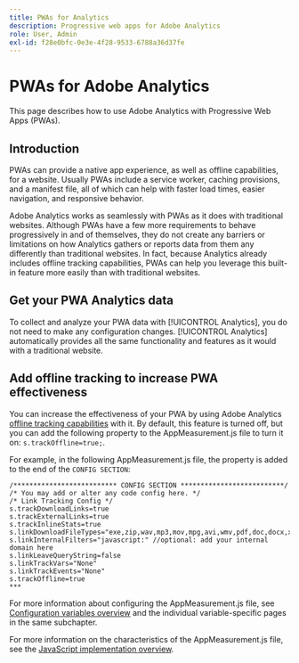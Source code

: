 ```yaml
---
title: PWAs for Analytics
description: Progressive web apps for Adobe Analytics
role: User, Admin
exl-id: f28e0bfc-0e3e-4f28-9533-6788a36d37fe
---
```

# PWAs for Adobe Analytics

This page describes how to use Adobe Analytics with Progressive Web Apps (PWAs).

## Introduction

PWAs can provide a native app experience, as well as offline capabilities, for a website. Usually PWAs include a service worker, caching provisions, and a manifest file, all of which can help with faster load times, easier navigation, and responsive behavior.

Adobe Analytics works as seamlessly with PWAs as it does with traditional websites. Although PWAs have a few more requirements to behave progressively in and of themselves, they do not create any barriers or limitations on how Analytics gathers or reports data from them any differently than traditional websites. In fact, because Analytics already includes offline tracking capabilities, PWAs can help you leverage this built-in feature more easily than with traditional websites.

## Get your PWA Analytics data

To collect and analyze your PWA data with [!UICONTROL Analytics], you do not need to  make any configuration changes. [!UICONTROL Analytics] automatically provides all the same functionality and features as it would with a traditional website.

## Add offline tracking to increase PWA effectiveness

You can increase the effectiveness of your PWA by using Adobe Analytics [offline tracking capabilities](/help/implement/vars/config-vars/trackoffline.md) with it. By default, this feature is turned off, but you can add the following property to the AppMeasurement.js file to turn it on: `s.trackOffline=true;`.

For example, in the following AppMeasurement.js file, the property is added to the end of the `CONFIG SECTION`:

```
/************************** CONFIG SECTION **************************/ 
/* You may add or alter any code config here. */ 
/* Link Tracking Config */ 
s.trackDownloadLinks=true 
s.trackExternalLinks=true 
s.trackInlineStats=true 
s.linkDownloadFileTypes="exe,zip,wav,mp3,mov,mpg,avi,wmv,pdf,doc,docx,xls,xlsx,ppt,pptx" 
s.linkInternalFilters="javascript:" //optional: add your internal domain here 
s.linkLeaveQueryString=false 
s.linkTrackVars="None" 
s.linkTrackEvents="None" 
s.trackOffline=true
*** 
```

For more information about configuring the AppMeasurement.js file, see [Configuration variables overview](/help/implement/vars/config-vars/configuration-variables.md) and the individual variable-specific pages in the same subchapter.

For more information on the characteristics of the AppMeasurement.js file, see the [JavaScript implementation overview](/help/implement/js/overview.md).
